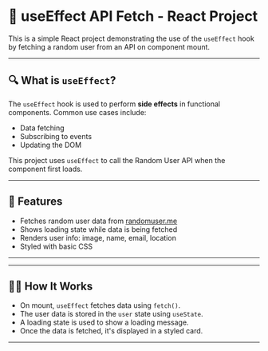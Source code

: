 # 👤 useEffect API Fetch - React Project

This is a simple React project demonstrating the use of the `useEffect` hook by fetching a random user from an API on component mount.

---

## 🔍 What is `useEffect`?

The `useEffect` hook is used to perform **side effects** in functional components. Common use cases include:
- Data fetching
- Subscribing to events
- Updating the DOM

This project uses `useEffect` to call the Random User API when the component first loads.

---

## 🚀 Features

- Fetches random user data from [randomuser.me](https://randomuser.me)
- Shows loading state while data is being fetched
- Renders user info: image, name, email, location
- Styled with basic CSS

---


---

## 🧑‍💻 How It Works

- On mount, `useEffect` fetches data using `fetch()`.
- The user data is stored in the `user` state using `useState`.
- A loading state is used to show a loading message.
- Once the data is fetched, it's displayed in a styled card.

---


